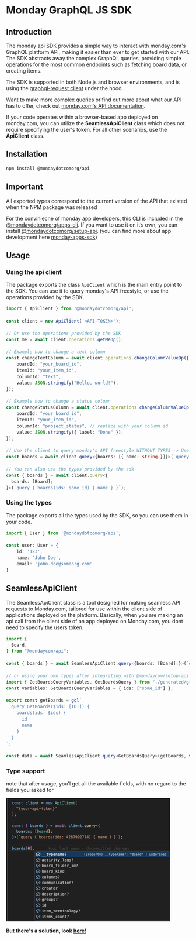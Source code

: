 # Monday GraphQL JS SDK

## Introduction

The monday api SDK provides a simple way to interact with monday.com's GraphQL platform API, making it easier than ever to get started with our API.
The SDK abstracts away the complex GraphQL queries, providing simple operations for the most common endpoints such as fetching board data, or creating items.

The SDK is supported in both Node.js and browser environments, and is using the [graphql-request client](https://www.npmjs.com/package/graphql-request) under the hood.

Want to make more complex queries or find out more about what our API has to offer, check out [monday.com's API documentation](https://developer.monday.com/api-reference).

If your code operates within a browser-based app deployed on monday.com, you can utilize the **SeamlessApiClient** class which does not require specifying the user's token. For all other scenarios, use the **ApiClient** class.

## Installation

```bash
npm install @mondaydotcomorg/api
```

## Important

All exported types correspond to the current version of the API that existed when the NPM package was released

For the conviniecne of monday app developers, this CLI is included in the [@mondaydotcomorg/apps-cli](https://www.npmjs.com/package/@mondaycom/apps-cli).
If you want to use it on it’s own, you can install [@mondaydotcomorg/setup-api](https://www.npmjs.com/package/@mondaydotcomorg/setup-api).
(you can find more about app development here [monday-apps-sdk](https://developer.monday.com/apps/docs/introduction-to-the-sdk))

## Usage

### Using the api client

The package exports the class `ApiClient` which is the main entry point to the SDK. You can use it to query monday's API freestyle, or use the operations provided by the SDK.

```typescript
import { ApiClient } from '@mondaydotcomorg/api';

const client = new ApiClient('<API-TOKEN>');

// Or use the operations provided by the SDK
const me = await client.operations.getMeOp();

// Example how to change a text column
const changeTextColumn = await client.operations.changeColumnValueOp({
    boardId: "your_board_id",
    itemId: "your_item_id",
    columnId: "text",
    value: JSON.stringify("Hello, world!"),
});

// Example how to change a status column
const changeStatusColumn = await client.operations.changeColumnValueOp({
    boardId: "your_board_id",
    itemId: "your_item_id",
    columnId: "project_status", // replace with your column id
    value: JSON.stringify({ label: "Done" }),
});

// Use the client to query monday's API freestyle WITHOUT TYPES -> Use @mondaydotcomorg/setup-api to setup typed project!
const boards = await client.query<{boards: [{ name: string }]}>(`query { boards(ids: some_id) { name } }`);

// You can also use the types provided by the sdk 
const { boards } = await client.query<{
  boards: [Board];
}>(`query { boards(ids: some_id) { name } }`);
```

### Using the types

The package exports all the types used by the SDK, so you can use them in your code.

```typescript
import { User } from '@mondaydotcomorg/api';

const user: User = {
    id: '123',
    name: 'John Doe',
    email: 'john.doe@someorg.com'
}
```

## SeamlessApiClient

The SeamlessApiClient class is a tool designed for making seamless API requests to Monday.com, tailored for use within the client side of applications deployed on the platform.
Basically, when you are making an api call from the client side of an app deployed on Monday.com, you dont need to specify the users token.

```typescript
import {
  Board,
} from "@mondaycom/api";

const { boards } = await SeamlessApiClient.query<{boards: [Board];}>(`query { boards(ids: some_id) { id name } }`);

// or using your own types after integrating with @mondaycom/setup-api
import { GetBoardsQueryVariables, GetBoardsQuery } from "./generated/graphql";
const variables: GetBoardsQueryVariables = { ids: ["some_id"] };

export const getBoards = gql`
  query GetBoards($ids: [ID!]) {
    boards(ids: $ids) {
      id
      name
    }
  }
`;

const data = await SeamlessApiClient.query<GetBoardsQuery>(getBoards, variables);
```

### Type support

note that after usage, you'l get all the available fields, with no regard to the fields you asked for

![alt text](./public/image.png)

**But there's a solution, look [here!](https://www.npmjs.com/package/@mondaydotcomorg/setup-api)**
